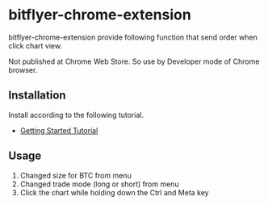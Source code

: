 # bitflyer-chrome-extension

bitflyer-chrome-extension provide following function that send order when click chart view.

Not published at Chrome Web Store. So use by Developer mode of Chrome browser.

## Installation

Install according to the following tutorial.

- [Getting Started Tutorial](https://developer.chrome.com/extensions/getstarted)

## Usage

1. Changed size for BTC from menu
1. Changed trade mode (long or short) from menu
1. Click the chart while holding down the Ctrl and Meta key